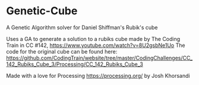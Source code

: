 # Genetic-Cube
A Genetic Algorithm solver for Daniel Shiffman's Rubik's cube

Uses a GA to generate a solution to a rubiks cube made by The Coding Train in CC #142, https://www.youtube.com/watch?v=8U2gsbNe1Uo
The code for the original cube can be found here: https://github.com/CodingTrain/website/tree/master/CodingChallenges/CC_142_Rubiks_Cube_3/Processing/CC_142_Rubiks_Cube_3

Made with a love for Processing https://processing.org/ by Josh Khorsandi
